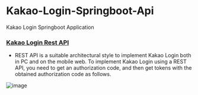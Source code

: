 # Kakao-Login-Springboot-Api
Kakao Login Springboot Application

### [Kakao Login Rest API](https://developers.kakao.com/)

- REST API is a suitable architectural style to implement Kakao Login both in PC and on the mobile web. To implement Kakao Login using a REST API, you need to get an authorization code, and then get tokens with the obtained authorization code as follows.
  
![image](https://github.com/af4092/Kakao-Login-Springboot-Api/assets/24220136/e38289cb-8f84-4f5f-9f30-dd8f842a250e)
